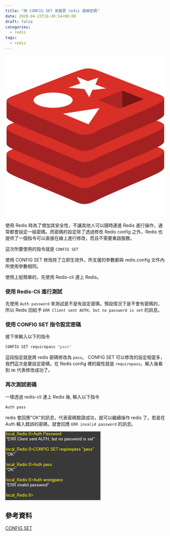 ```yaml
---
title: "用 CONFIG SET 來變更 redis 連線密碼"
date: 2020-04-23T16:49:54+08:00
draft: false
categories:
  - redis
tags:
  - redis
---
```


![Redis icon](images/iconfinder_Untitled-2_202809.png)

使用 Redis 時為了增加其安全性，不讓其他人可以隨時連進 Redis 進行操作，通常都會設定一組密碼。而密碼的設定除了透過修改 Redis config 之外，Redis 也提供了一個指令可以直接在線上進行修改，而且不需要重啟服務。

這次所要使用的指令就是 `CONFIG SET`

使用 CONFIG SET 修改除了立即生效外，所支援的參數都與 redis.config 文件內所使用參數相同。

使用上挺簡單的，先使用 Redis-cli 連上 Redis。

### 使用 Redis-Cli 進行測試

先使用 `Auth password` 來測試是不是有設定密碼，預設情況下是不會有密碼的，所以 Redis 回給予 `ERR Client sent AUTH, but no password is set` 的訊息。

### 使用 CONFIG SET 指令設定密碼

接下來輸入以下的指令

```bash
CONFIG SET requirepass "pass"
```

這段指定就是將 redis 密碼修改為 `pass`。
CONFIG SET 可以修改的設定相當多，我們這次是要設定密碼，在 Redis config 裡的屬性就是 `requirepass`。輸入後看到 `OK` 代表修改成功了。

### 再次測試密碼

一樣透過 redis-cli 連上 Redis 後, 輸入以下指令

```bash
Auth pass
```

redis 會回應"OK"的訊息，代表密碼驗證成功，就可以繼續操作 redis 了。若是在 Auth 輸入錯誤的密碼，就會回應 `ERR invalid password` 的訊息。

![參考指令](images/Sample_Command.PNG)

## 參考資料

[CONFIG SET](https://redis.io/commands/config-set)